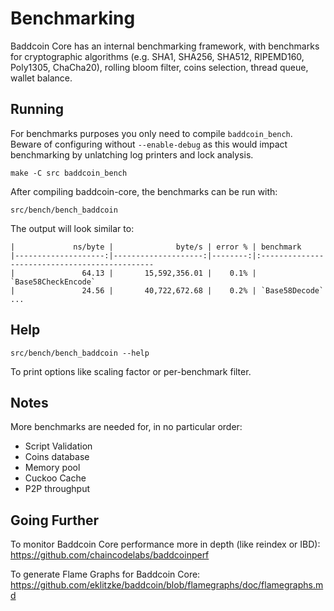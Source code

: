 Benchmarking
============

Baddcoin Core has an internal benchmarking framework, with benchmarks
for cryptographic algorithms (e.g. SHA1, SHA256, SHA512, RIPEMD160, Poly1305, ChaCha20), rolling bloom filter, coins selection,
thread queue, wallet balance.

Running
---------------------

For benchmarks purposes you only need to compile `baddcoin_bench`. Beware of configuring without `--enable-debug` as this would impact
benchmarking by unlatching log printers and lock analysis.

    make -C src baddcoin_bench

After compiling baddcoin-core, the benchmarks can be run with:

    src/bench/bench_baddcoin

The output will look similar to:
```
|             ns/byte |              byte/s | error % | benchmark
|--------------------:|--------------------:|--------:|:----------------------------------------------
|               64.13 |       15,592,356.01 |    0.1% | `Base58CheckEncode`
|               24.56 |       40,722,672.68 |    0.2% | `Base58Decode`
...
```

Help
---------------------

    src/bench/bench_baddcoin --help

To print options like scaling factor or per-benchmark filter.

Notes
---------------------
More benchmarks are needed for, in no particular order:
- Script Validation
- Coins database
- Memory pool
- Cuckoo Cache
- P2P throughput

Going Further
--------------------

To monitor Baddcoin Core performance more in depth (like reindex or IBD): https://github.com/chaincodelabs/baddcoinperf

To generate Flame Graphs for Baddcoin Core: https://github.com/eklitzke/baddcoin/blob/flamegraphs/doc/flamegraphs.md
